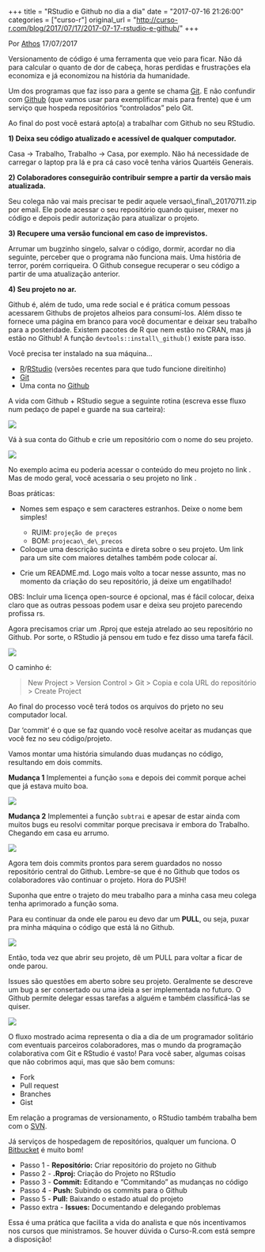 +++
title = "RStudio e Github no dia a dia"
date = "2017-07-16 21:26:00"
categories = ["curso-r"]
original_url = "http://curso-r.com/blog/2017/07/17/2017-07-17-rstudio-e-github/"
+++

<p class="text-muted text-uppercase mb-small text-right">
Por <a href="http://curso-r.com/author/athos">Athos</a> 17/07/2017
</p>
<p>
Versionamento de código é uma ferramenta que veio para ficar. Não dá
para calcular o quanto de dor de cabeça, horas perdidas e frustrações
ela economiza e já economizou na história da humanidade.
</p>
<p>
Um dos programas que faz isso para a gente se chama
<a href="https://git-scm.com/">Git</a>. E não confundir com
<a href="https://github.com/">Github</a> (que vamos usar para
exemplificar mais para frente) que é um serviço que hospeda repositórios
“controlados” pelo Git.
</p>
<p>
Ao final do post você estará apto(a) a trabalhar com Github no seu
RStudio.
</p>
<p>
<strong>1) Deixa seu código atualizado e acessível de qualquer
computador.</strong>
</p>
<p>
Casa -&gt; Trabalho, Trabalho -&gt; Casa, por exemplo. Não há
necessidade de carregar o laptop pra lá e pra cá caso você tenha vários
Quartéis Generais.
</p>
<p>
<strong>2) Colaboradores conseguirão contribuir sempre a partir da
versão mais atualizada.</strong>
</p>
<p>
Seu colega não vai mais precisar te pedir aquele
versao\_final\_20170711.zip por email. Ele pode acessar o seu
repositório quando quiser, mexer no código e depois pedir autorização
para atualizar o projeto.
</p>
<p>
<strong>3) Recupere uma versão funcional em caso de
imprevistos.</strong>
</p>
<p>
Arrumar um bugzinho singelo, salvar o código, dormir, acordar no dia
seguinte, perceber que o programa não funciona mais. Uma história de
terror, porém corriqueira. O Github consegue recuperar o seu código a
partir de uma atualização anterior.
</p>
<p>
<strong>4) Seu projeto no ar.</strong>
</p>
<p>
Github é, além de tudo, uma rede social e é prática comum pessoas
acessarem Githubs de projetos alheios para consumí-los. Além disso te
fornece uma página em branco para você documentar e deixar seu trabalho
para a posteridade. Existem pacotes de R que nem estão no CRAN, mas já
estão no Github! A função <code>devtools::install\_github()</code>
existe para isso.
</p>

<p>
Você precisa ter instalado na sua máquina…
</p>
<ul>
<li>
<a href="https://cran.r-project.org/">R</a>/<a href="https://www.rstudio.com/products/rstudio/download/">RStudio</a>
(versões recentes para que tudo funcione direitinho)
</li>
<li>
<a href="https://git-scm.com/download/">Git</a>
</li>
<li>
Uma conta no <a href="https://github.com/">Github</a>
</li>
</ul>

<p>
A vida com Github + RStudio segue a seguinte rotina (escreva esse fluxo
num pedaço de papel e guarde na sua carteira):
</p>
<p>
<img src="http://curso-r.com/blog/2017-07-17-rstudio-e-github/fluxo_github_rstudio.png">
</p>
<p>
Vá à sua conta do Github e crie um repositório com o nome do seu
projeto.
</p>
<p>
<img src="http://curso-r.com/blog/2017-07-17-rstudio-e-github/passo_1_criar_repo.gif">
</p>
<p>
No exemplo acima eu poderia acessar o conteúdo do meu projeto no link
<code><https://github.com/athospd/projecao_de_precos></code>. Mas de
modo geral, você acessaria o seu projeto no link
<code><https://github.com/%3Cnome-do-usuario%3E/%3Cnome-do-projeto%3E></code>.
</p>
<p>
Boas práticas:
</p>
<ul>
<li>
<p>
Nomes sem espaço e sem caracteres estranhos. Deixe o nome bem simples!
</p>
<ul>
<li>
RUIM: <code>projeção de preços</code>
</li>
<li>
BOM: <code>projecao\_de\_precos</code>
</li>
</ul>
</li>
<li>
Coloque uma descrição sucinta e direta sobre o seu projeto. Um link para
um site com maiores detalhes também pode colocar aí.
</li>
<li>
<p>
Crie um README.md. Logo mais volto a tocar nesse assunto, mas no momento
da criação do seu repositório, já deixe um engatilhado!
</p>
</li>
</ul>
<p>
OBS: Incluir uma licença open-source é opcional, mas é fácil colocar,
deixa claro que as outras pessoas podem usar e deixa seu projeto
parecendo profissa rs.
</p>

<p>
Agora precisamos criar um .Rproj que esteja atrelado ao seu repositório
no Github. Por sorte, o RStudio já pensou em tudo e fez disso uma tarefa
fácil.
</p>
<p>
<img src="http://curso-r.com/blog/2017-07-17-rstudio-e-github/passo_2_criacao_do_rproj_pt2.gif">
</p>
<p>
O caminho é:
</p>
<blockquote>
<p>
New Project &gt; Version Control &gt; Git &gt; Copia e cola URL do
repositório &gt; Create Project
</p>
</blockquote>
<p>
Ao final do processo você terá todos os arquivos do prjeto no seu
computador local.
</p>

<p>
Dar ‘commit’ é o que se faz quando você resolve aceitar as mudanças que
você fez no seu código/projeto.
</p>
<p>
Vamos montar uma história simulando duas mudanças no código, resultando
em dois commits.
</p>
<p>
<strong>Mudança 1</strong> Implementei a função <code>soma</code> e
depois dei commit porque achei que já estava muito boa.
</p>
<p>
<img src="http://curso-r.com/blog/2017-07-17-rstudio-e-github/passo_3_commit_1.gif">
</p>
<p>
<strong>Mudança 2</strong> Implementei a função <code>subtrai</code> e
apesar de estar ainda com muitos bugs eu resolvi commitar porque
precisava ir embora do Trabalho. Chegando em casa eu arrumo.
</p>
<p>
<img src="http://curso-r.com/blog/2017-07-17-rstudio-e-github/passo_3_commit_2.gif">
</p>
<p>
Agora tem dois commits prontos para serem guardados no nosso repositório
central do Github. Lembre-se que é no Github que todos os colaboradores
vão continuar o projeto. Hora do PUSH!
</p>

<p>
Suponha que entre o trajeto do meu trabalho para a minha casa meu colega
tenha aprimorado a função soma.
</p>
<p>
Para eu continuar da onde ele parou eu devo dar um
<strong>PULL</strong>, ou seja, puxar pra minha máquina o código que
está lá no Github.
</p>
<p>
<img src="http://curso-r.com/blog/2017-07-17-rstudio-e-github/passo_5_pull.gif">
</p>
<p>
Então, toda vez que abrir seu projeto, dê um PULL para voltar a ficar de
onde parou.
</p>

<p>
Issues são questões em aberto sobre seu projeto. Geralmente se descreve
um bug a ser consertado ou uma ideia a ser implementada no futuro. O
Github permite delegar essas tarefas a alguém e também classificá-las se
quiser.
</p>
<p>
<img src="http://curso-r.com/blog/2017-07-17-rstudio-e-github/passo_extra_issue.gif">
</p>

<p>
O fluxo mostrado acima representa o dia a dia de um programador
solitário com eventuais parceiros colaboradores, mas o mundo da
programação colaborativa com Git e RStudio é vasto! Para você saber,
algumas coisas que não cobrimos aqui, mas que são bem comuns:
</p>
<ul>
<li>
Fork
</li>
<li>
Pull request
</li>
<li>
Branches
</li>
<li>
Gist
</li>
</ul>

<p>
Em relação a programas de versionamento, o RStudio também trabalha bem
com o <a href="https://subversion.apache.org/">SVN</a>.
</p>
<p>
Já serviços de hospedagem de repositórios, qualquer um funciona. O
<a href="https://bitbucket.org/">Bitbucket</a> é muito bom!
</p>

<ul>
<li>
Passo 1 - <strong>Repositório:</strong> Criar repositório do projeto no
Github
</li>
<li>
Passo 2 - <strong>.Rproj:</strong> Criação do Projeto no RStudio
</li>
<li>
Passo 3 - <strong>Commit:</strong> Editando e “Commitando” as mudanças
no código
</li>
<li>
Passo 4 - <strong>Push:</strong> Subindo os commits para o Github
</li>
<li>
Passo 5 - <strong>Pull:</strong> Baixando o estado atual do projeto
</li>
<li>
Passo extra - <strong>Issues:</strong> Documentando e delegando
problemas
</li>
</ul>
<p>
Essa é uma prática que facilita a vida do analista e que nós
incentivamos nos cursos que ministramos. Se houver dúvida o Curso-R.com
está sempre a disposição!
</p>

